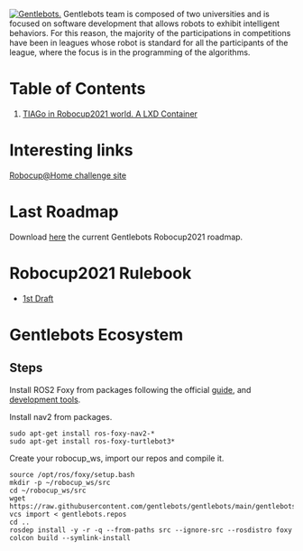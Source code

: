 [![Gentlebots.](http://gentlebots.gsyc.urjc.es/img/team.jpg)](http://gentlebots.gsyc.urjc.es/)
Gentlebots team is composed of two universities and is focused on software development that allows robots to exhibit intelligent behaviors. For this reason, the majority of the participations in competitions have been in leagues whose robot is standard for all the participants of the league, where the focus is in the programming of the algorithms. 

# Table of Contents
1. [TIAGo in Robocup2021 world. A LXD Container](https://github.com/gentlebots/gb_robots)

# Interesting links
[Robocup@Home challenge site](https://athome.robocup.org/home-virtual-2021/)

# Last Roadmap
Download [here](https://github.com/gentlebots/gentlebots/raw/main/content/RoadmapRobocup2021.pdf) the current Gentlebots Robocup2021 roadmap.

# Robocup2021 Rulebook
- [1st Draft](https://okdhryk.github.io/robocup2020dspl-sumulation/Rulebook.pdf)

# Gentlebots Ecosystem

## Steps
Install ROS2 Foxy from packages following the official [guide](https://docs.ros.org/en/foxy/Installation/Linux-Install-Debians.html), and [development tools](https://docs.ros.org/en/foxy/Installation/Linux-Development-Setup.html#install-development-tools-and-ros-tools).


Install nav2 from packages.
```
sudo apt-get install ros-foxy-nav2-*
sudo apt-get install ros-foxy-turtlebot3*
```

Create your robocup_ws, import our repos and compile it.
```
source /opt/ros/foxy/setup.bash
mkdir -p ~/robocup_ws/src
cd ~/robocup_ws/src
wget https://raw.githubusercontent.com/gentlebots/gentlebots/main/gentlebots.repos
vcs import < gentlebots.repos
cd ..
rosdep install -y -r -q --from-paths src --ignore-src --rosdistro foxy
colcon build --symlink-install
```
